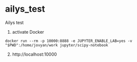 # ailys_test
Ailys test 

1. activate Docker
```
docker run --rm -p 10000:8888 -e JUPYTER_ENABLE_LAB=yes -v "$PWD":/home/jovyan/work jupyter/scipy-notebook
```

2. http://localhost:10000
